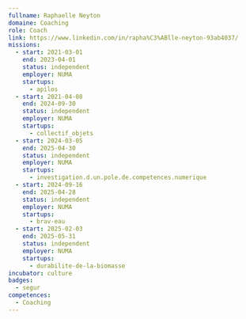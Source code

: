 ```yaml
---
fullname: Raphaelle Neyton
domaine: Coaching
role: Coach
link: https://www.linkedin.com/in/rapha%C3%ABlle-neyton-93ab4037/
missions:
  - start: 2021-03-01
    end: 2023-04-01
    status: independent
    employer: NUMA
    startups:
      - apilos
  - start: 2021-04-08
    end: 2024-09-30
    status: independent
    employer: NUMA
    startups:
      - collectif_objets
  - start: 2024-03-05
    end: 2025-04-30
    status: independent
    employer: NUMA
    startups:
      - investigation.d.un.pole.de.competences.numerique
  - start: 2024-09-16
    end: 2025-04-28
    status: independent
    employer: NUMA
    startups:
      - brav-eau
  - start: 2025-02-03
    end: 2025-05-31
    status: independent
    employer: NUMA
    startups:
      - durabilite-de-la-biomasse
incubator: culture
badges:
  - segur
competences:
  - Coaching
---
```

